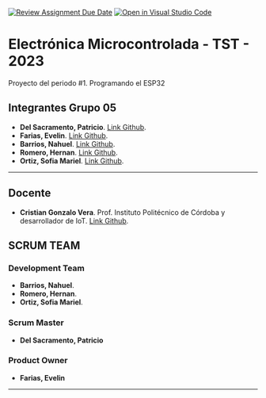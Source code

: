 [![Review Assignment Due Date](https://classroom.github.com/assets/deadline-readme-button-24ddc0f5d75046c5622901739e7c5dd533143b0c8e959d652212380cedb1ea36.svg)](https://classroom.github.com/a/J_sTf_W8)
[![Open in Visual Studio Code](https://classroom.github.com/assets/open-in-vscode-718a45dd9cf7e7f842a935f5ebbe5719a5e09af4491e668f4dbf3b35d5cca122.svg)](https://classroom.github.com/online_ide?assignment_repo_id=10792345&assignment_repo_type=AssignmentRepo)

# Electrónica Microcontrolada - TST - 2023
Proyecto del periodo #1. Programando el ESP32

## Integrantes Grupo 05


- **Del Sacramento, Patricio**. [Link Github](https://github.com/patriciodelsacramento).
- **Farias, Evelin**. [Link Github](https://github.com/linevefar).
- **Barrios, Nahuel**. [Link Github](https://github.com/nahuel276).
- **Romero, Hernan**. [Link Github](https://github.com/hernanmatiasar).
- **Ortiz, Sofia Mariel**. [Link Github](https://github.com/Sofiortiz).

--- 

## Docente

- **Cristian Gonzalo Vera**. Prof. Instituto Politécnico de Córdoba y desarrollador de IoT. [Link Github](https://github.com/Gona79).


## SCRUM TEAM


### Development Team

- **Barrios, Nahuel**.
- **Romero, Hernan**.
- **Ortiz, Sofia Mariel**.

### Scrum Master

- **Del Sacramento, Patricio**

### Product Owner

- **Farias, Evelin**

--- 
